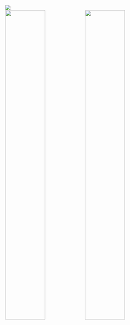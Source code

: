 ![](https://visitor-badge.laobi.icu/badge?page_id=pudidev)
<br>
<img width="50%" src="https://github-readme-streak-stats.herokuapp.com/?user=pudidev&theme=black-ice&hide_border=true&stroke=0000&background=0D1117"><img width="50%" src="https://github-readme-stats.vercel.app/api?username=pudidev&show_icons=true&count_private=true&theme=react&hide_border=true&bg_color=0D1117">
